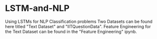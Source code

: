 # LSTM-and-NLP
Using LSTMs for NLP Classification problems
Two Datasets can be found here titled "Text Dataset" and "IITQuestionData".
Feature Engineering for the Text Dataset can be found in the "Feature Engineering" ipynb.
